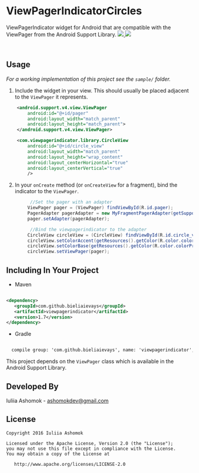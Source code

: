 # ViewPagerIndicatorCircles
ViewPagerIndicator widget for Android that are compatible with the ViewPager from the Android Support Library.
<a href="http://i.imgur.com/MSaNKsJ.png">
  <img src="http://imgur.com/MSaNKsJl.png" />
</a>
<a href="http://i.imgur.com/5aVwLpV.png">
  <img src="http://imgur.com/5aVwLpVl.png" />
</a>

<br>

Usage
----------------------

*For a working implementation of this project see the `sample/` folder.*

  1. Include the widget in your view. This should usually be placed
     adjacent to the `ViewPager` it represents.
```xml
    <android.support.v4.view.ViewPager
        android:id="@+id/pager"
        android:layout_width="match_parent"
        android:layout_height="match_parent">
    </android.support.v4.view.ViewPager>

    <com.viewpagerindicator.library.CircleView
        android:id="@+id/circle_view"
        android:layout_width="match_parent"
        android:layout_height="wrap_content"
        android:layout_centerHorizontal="true"
        android:layout_centerVertical="true"
        />
```
  2. In your `onCreate` method (or `onCreateView` for a fragment), bind the
     indicator to the `ViewPager`.
```java
         //Set the pager with an adapter
        ViewPager pager = (ViewPager) findViewById(R.id.pager);
        PagerAdapter pagerAdapter = new MyFragmentPagerAdapter(getSupportFragmentManager());
        pager.setAdapter(pagerAdapter);

         //Bind the viewpagerindicator to the adapter
        CircleView circleView = (CircleView) findViewById(R.id.circle_view);
        circleView.setColorAccent(getResources().getColor(R.color.colorAccent)); //Optional
        circleView.setColorBase(getResources().getColor(R.color.colorPrimary)); //Optional
        circleView.setViewPager(pager);
```
Including In Your Project
-------------------------
 * Maven 
 ```xml
 
<dependency>
    <groupId>com.github.bieliaievays</groupId>
    <artifactId>viewpagerindicator</artifactId>
    <version>1.7</version>
</dependency>

 ```   
 * Gradle
 ```xml
 
   compile group: 'com.github.bieliaievays', name: 'viewpagerindicator', version: '1.7'
```

This project depends on the `ViewPager` class which is available in the Android Support Library.


Developed By
----------------------
Iuliia Ashomok - <ashomokdev@gmail.com>

License
-------------

    Copyright 2016 Iuliia Ashomok

    Licensed under the Apache License, Version 2.0 (the "License");
    you may not use this file except in compliance with the License.
    You may obtain a copy of the License at

       http://www.apache.org/licenses/LICENSE-2.0
